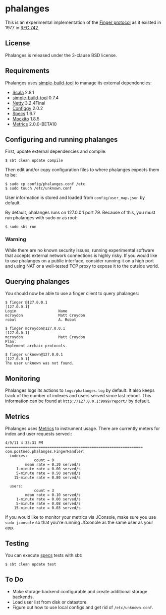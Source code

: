 # phalanges

This is an experimental implementation of the [Finger protocol](http://en.wikipedia.org/wiki/Finger_protocol) as it existed
in 1977 in [RFC 742](http://tools.ietf.org/html/rfc742).

## License

Phalanges is released under the 3-clause BSD license.

## Requirements

Phalanges uses [simple-build-tool](http://code.google.com/p/simple-build-tool/) to manage its external dependencies:

* [Scala](http://www.scala-lang.org/) 2.8.1
* [simple-build-tool](http://code.google.com/p/simple-build-tool/) 0.7.4
* [Netty](http://www.jboss.org/netty) 3.2.4Final
* [Configgy](https://github.com/twitter/configgy) 2.0.2
* [Specs](http://code.google.com/p/specs/) 1.6.7
* [Mockito](http://mockito.org/) 1.8.5
* [Metrics](https://github.com/codahale/metrics) 2.0.0-BETA10

## Configuring and running phalanges

First, update external dependencies and compile:

    $ sbt clean update compile

Then edit and/or copy configuration files to where phalanges expects them to be:

    $ sudo cp config/phalanges.conf /etc
    $ sudo touch /etc/unknown.conf

User information is stored and loaded from `config/user_map.json` by default.

By default, phalanges runs on 127.0.0.1 port 79.  Because of this, you must run phalanges with sudo or as root:

    $ sudo sbt run

### Warning

While there are no known security issues, running experimental software that accepts external network connections
is highly risky.  If you would like to use phalanges on a public interface, consider running it on a high port and
using NAT or a well-tested TCP proxy to expose it to the outside world.

## Querying phalanges

You should now be able to use a finger client to query phalanges:

    $ finger @127.0.0.1
    [127.0.0.1]
    Login                   Name                
    mcroydon                Matt Croydon        
    robot                   A. Robot
    
    $ finger mcroydon@127.0.0.1
    [127.0.0.1]
    mcroydon                Matt Croydon        
    Plan:
    Implement archaic protocols.
    
    $ finger unknown@127.0.0.1
    [127.0.0.1]
    The user unknown was not found.

## Monitoring

Phalanges logs its actions to `logs/phalanges.log` by default.  It also keeps track of the number of indexes and
users served since last reboot.  This information can be found at `http://127.0.0.1:9999/report/` by default.

## Metrics

Phalanges uses [Metrics](https://github.com/codahale/metrics) to instrument usage.  There are currently meters for
index and user requests served::

    4/9/11 4:33:31 PM ==============================================================
    com.postneo.phalanges.FingerHandler:
      indexes:
                 count = 9
             mean rate = 0.30 served/s
         1-minute rate = 0.00 served/s
         5-minute rate = 0.50 served/s
        15-minute rate = 0.80 served/s

      users:
                 count = 3
             mean rate = 0.10 served/s
         1-minute rate = 0.00 served/s
         5-minute rate = 0.08 served/s
        15-minute rate = 0.03 served/s

If you would like to monitor your metrics via JConsole, make sure you use ``sudo jconsole`` so that you're running
JCsonole as the same user as your app.

## Testing

You can execute [specs](http://code.google.com/p/specs/) tests with sbt:

    $ sbt clean update test

## To Do

* Make storage backend configurable and create additional storage backends.
* Load user list from disk or datastore.
* Figure out how to use local configs and get rid of `/etc/unknown.conf`.
